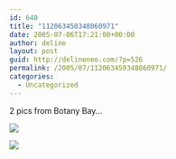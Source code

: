 ```yaml
---
id: 640
title: "112063450348060971"
date: 2005-07-06T17:21:00+00:00
author: deline
layout: post
guid: http://delineneo.com/?p=526
permalink: /2005/07/112063450348060971/
categories:
  - Uncategorized
---
```

2 pics from Botany Bay&#8230;

![](http://photos18.flickr.com/23996373_a88e93c174.jpg?v=0)

![](http://photos18.flickr.com/23996372_e2cd39f98b.jpg?v=0)
